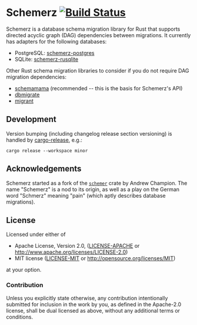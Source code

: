 # Schemerz [![Build Status](https://github.com/zcash/schemerz/actions/workflows/ci.yml/badge.svg)](https://github.com/zcash/schemerz/actions/workflows/ci.yml/)

Schemerz is a database schema migration library for Rust that supports directed acyclic graph (DAG) dependencies between migrations. It currently has adapters for the following databases:

- PostgreSQL: [schemerz-postgres](https://crates.io/crates/schemerz-postgres)
- SQLite: [schemerz-rusqlite](https://crates.io/crates/schemerz-rusqlite)

Other Rust schema migration libraries to consider if you do not require DAG migration dependencies:

- [schemamama](https://crates.io/crates/schemamama) (recommended -- this is the basis for Schemerz's API)
- [dbmigrate](https://crates.io/crates/dbmigrate)
- [migrant](https://crates.io/crates/migrant)

## Development

Version bumping (including changelog release section versioning) is handled by [cargo-release](https://github.com/crate-ci/cargo-release), e.g.:

```prompt
cargo release --workspace minor
```

## Acknowledgements

Schemerz started as a fork of the [`schemer`](https://crates.io/crates/schemer) crate by
Andrew Champion. The name "Schemerz" is a nod to its origin, as well as a play on the
German word "Schmerz" meaning "pain" (which aptly describes database migrations).

## License

Licensed under either of

- Apache License, Version 2.0, ([LICENSE-APACHE](LICENSE-APACHE) or http://www.apache.org/licenses/LICENSE-2.0)
- MIT license ([LICENSE-MIT](LICENSE-MIT) or http://opensource.org/licenses/MIT)

at your option.

### Contribution

Unless you explicitly state otherwise, any contribution intentionally submitted for inclusion in the work by you, as defined in the Apache-2.0 license, shall be dual licensed as above, without any additional terms or conditions.
